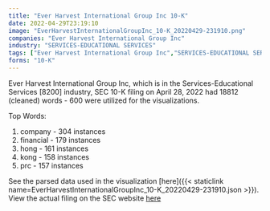 ```yaml
---
title: "Ever Harvest International Group Inc 10-K"
date: 2022-04-29T23:19:10
image: "EverHarvestInternationalGroupInc_10-K_20220429-231910.png"
companies: "Ever Harvest International Group Inc"
industry: "SERVICES-EDUCATIONAL SERVICES"
tags: ["Ever Harvest International Group Inc","SERVICES-EDUCATIONAL SERVICES","04-28-2022","10-K"]
forms: "10-K"
---
```

Ever Harvest International Group Inc, which is in the Services-Educational Services [8200] industry, SEC 10-K filing on April 28, 2022 had 18812 (cleaned) words - 600 were utilized for the visualizations.

Top Words:
1. company - 304 instances
2. financial - 179 instances
3. hong - 161 instances
4. kong - 158 instances
5. prc - 157 instances


See the parsed data used in the visualization [here]({{< staticlink name=EverHarvestInternationalGroupInc_10-K_20220429-231910.json >}}).  
View the actual filing on the SEC website [here](https://www.sec.gov/Archives/edgar/data/1411165/0001683168-22-003009.txt)